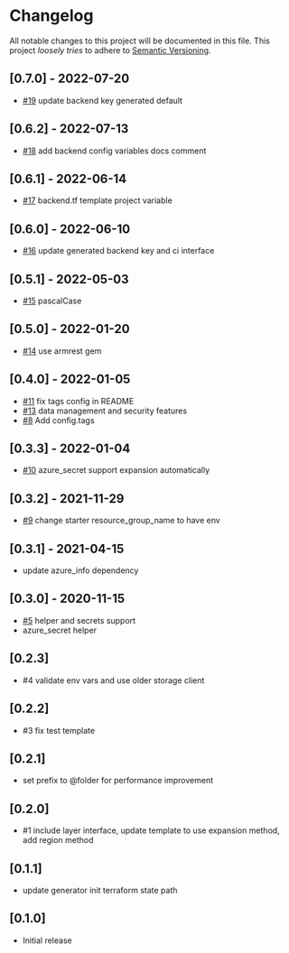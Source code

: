 # Changelog

All notable changes to this project will be documented in this file.
This project *loosely tries* to adhere to [Semantic Versioning](http://semver.org/).

## [0.7.0] - 2022-07-20
- [#19](https://github.com/boltops-tools/terraspace_plugin_azurerm/pull/19) update backend key generated default

## [0.6.2] - 2022-07-13
- [#18](https://github.com/boltops-tools/terraspace_plugin_azurerm/pull/18) add backend config variables docs comment

## [0.6.1] - 2022-06-14
- [#17](https://github.com/boltops-tools/terraspace_plugin_azurerm/pull/17) backend.tf template project variable

## [0.6.0] - 2022-06-10
- [#16](https://github.com/boltops-tools/terraspace_plugin_azurerm/pull/16) update generated backend key and ci interface

## [0.5.1] - 2022-05-03
- [#15](https://github.com/boltops-tools/terraspace_plugin_azurerm/pull/15) pascalCase

## [0.5.0] - 2022-01-20
- [#14](https://github.com/boltops-tools/terraspace_plugin_azurerm/pull/14) use armrest gem

## [0.4.0] - 2022-01-05
- [#11](https://github.com/boltops-tools/terraspace_plugin_azurerm/pull/11) fix tags config in README
- [#13](https://github.com/boltops-tools/terraspace_plugin_azurerm/pull/13) data management and security features
- [#8](https://github.com/boltops-tools/terraspace_plugin_azurerm/pull/8) Add config.tags

## [0.3.3] - 2022-01-04
- [#10](https://github.com/boltops-tools/terraspace_plugin_azurerm/pull/10) azure_secret support expansion automatically

## [0.3.2] - 2021-11-29
- [#9](https://github.com/boltops-tools/terraspace_plugin_azurerm/pull/9) change starter resource_group_name to have env

## [0.3.1] - 2021-04-15
- update azure_info dependency

## [0.3.0] - 2020-11-15
- [#5](https://github.com/boltops-tools/terraspace_plugin_azurerm/pull/5) helper and secrets support
- azure_secret helper

## [0.2.3]
- #4 validate env vars and use older storage client

## [0.2.2]
- #3 fix test template

## [0.2.1]
- set prefix to @folder for performance improvement

## [0.2.0]
- #1 include layer interface, update template to use expansion method, add region method

## [0.1.1]
- update generator init terraform state path

## [0.1.0]
- Initial release
